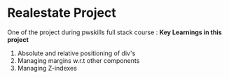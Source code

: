 # Realestate Project
One of the project during pwskills full stack course :
**Key Learnings in this project**
1. Absolute and relative positioning of div's
2. Managing margins w.r.t other components
3. Managing Z-indexes
